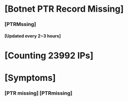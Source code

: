# [Botnet PTR Record Missing]
### [PTRMssing]
#### [Updated every 2~3 hours]

# [Counting 23992 IPs]

# [Symptoms] 
###   [PTR missing] [PTRmissing]
